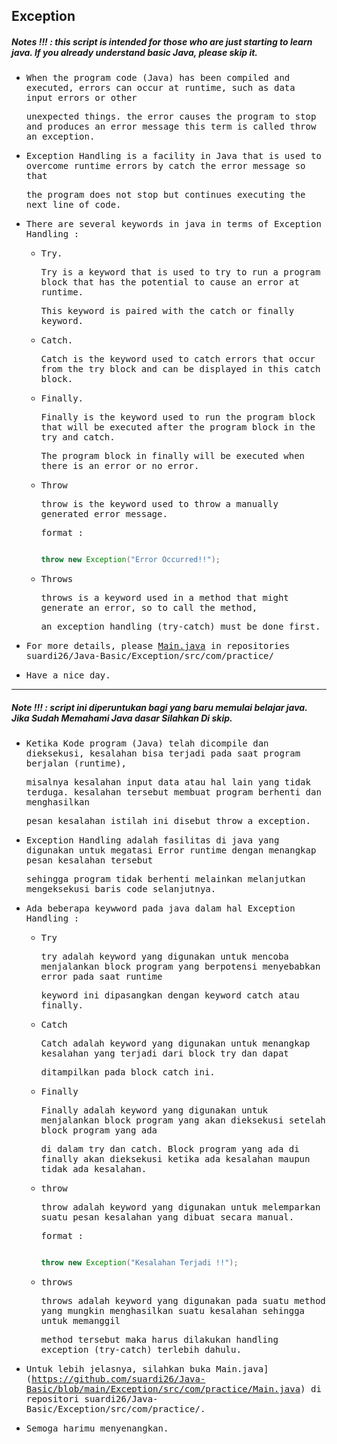 ## Exception
##### Notes !!! : this script is intended for those who are just starting to learn java. If you already understand basic Java, please skip it.

- <samp>When the program code (Java) has been compiled and executed, errors can occur at runtime, such as data input errors or other</samp> 
 
  <samp>unexpected things. the error causes the program to stop and produces an error message this term is called throw an exception.</samp>
  
- <samp>Exception Handling is a facility in Java that is used to overcome runtime errors by catch the error message so that</samp> 
 
  <samp>the program does not stop but continues executing the next line of code.</samp>
  
- <samp>There are several keywords in java in terms of Exception Handling :</samp>

  - <samp>Try.</samp>

    <samp>Try is a keyword that is used to try to run a program block that has the potential to cause an error at runtime.</samp> 

    <samp>This keyword is paired with the catch or finally keyword.</samp>

  - <samp>Catch.</samp>

    <samp>Catch is the keyword used to catch errors that occur from the try block and can be displayed in this catch block.</samp>

  - <samp>Finally.</samp>

    <samp>Finally is the keyword used to run the program block that will be executed after the program block in the try and catch.</samp> 

    <samp>The program block in finally will be executed when there is an error or no error.</samp>

  - <samp>Throw</samp>

    <samp>throw is the keyword used to throw a manually generated error message.</samp>

    <samp>format :  </samp>
    
    ```java 

    throw new Exception("Error Occurred!!");

    ```
  - <samp>Throws</samp>

    <samp>throws is a keyword used in a method that might generate an error, so to call the method,</samp> 
 
    <samp>an exception handling (try-catch) must be done first.</samp>
        
- <samp>For more details, please [Main.java](https://github.com/suardi26/Java-Basic/blob/main/Exception/src/com/practice/Main.java) in repositories suardi26/Java-Basic/Exception/src/com/practice/</samp>

- <samp>Have a nice day.</samp>

---

##### Note !!! : script ini diperuntukan bagi yang baru memulai belajar java. Jika Sudah Memahami Java dasar Silahkan Di skip.

- <samp>Ketika Kode program (Java) telah dicompile dan dieksekusi, kesalahan  bisa terjadi pada saat program berjalan (runtime),</samp> 
 
  <samp>misalnya kesalahan input data atau hal lain yang tidak terduga. kesalahan tersebut membuat program berhenti dan menghasilkan</samp>  
 
  <samp>pesan kesalahan istilah ini disebut throw a exception.</samp> 
  
- <samp>Exception Handling adalah fasilitas di java yang digunakan untuk megatasi Error runtime dengan menangkap pesan kesalahan tersebut</samp>  
 
  <samp>sehingga program tidak berhenti melainkan melanjutkan mengeksekusi baris code selanjutnya.</samp> 
  
- <samp> Ada beberapa keywword pada java dalam hal Exception Handling :</samp>

    - <samp>Try</samp>

      <samp>try adalah keyword yang digunakan untuk mencoba menjalankan block program yang berpotensi menyebabkan error pada saat runtime</samp> 

      <samp>keyword ini dipasangkan dengan keyword catch atau finally.</samp>

    - <samp>Catch</samp>

      <samp>Catch adalah keyword yang digunakan untuk menangkap kesalahan yang terjadi dari block try dan dapat</samp> 
 
      <samp>ditampilkan pada block catch ini.</samp>

    - <samp>Finally</samp>

      <samp>Finally adalah keyword yang digunakan untuk menjalankan block program yang akan dieksekusi setelah block program yang ada</samp> 
      
      <samp>di dalam try dan catch. Block program yang ada di finally akan dieksekusi ketika ada kesalahan maupun tidak ada kesalahan.</samp>

    - <samp>throw</samp>

      <samp>throw adalah keyword yang digunakan untuk melemparkan suatu pesan kesalahan yang dibuat secara manual.</samp> 

      <samp>format :</samp>
      
       ```java 

      throw new Exception("Kesalahan Terjadi !!");

      ```
    - <samp>throws</samp>

      <samp>throws adalah keyword yang digunakan pada suatu method yang mungkin menghasilkan suatu kesalahan sehingga untuk memanggil</samp> 

      <samp>method tersebut maka harus dilakukan handling exception (try-catch) terlebih dahulu.</samp>
       
- <samp>Untuk lebih jelasnya, silahkan buka Main.java](https://github.com/suardi26/Java-Basic/blob/main/Exception/src/com/practice/Main.java) di repositori suardi26/Java-Basic/Exception/src/com/practice/.</samp>

- <samp>Semoga harimu menyenangkan.</samp>
